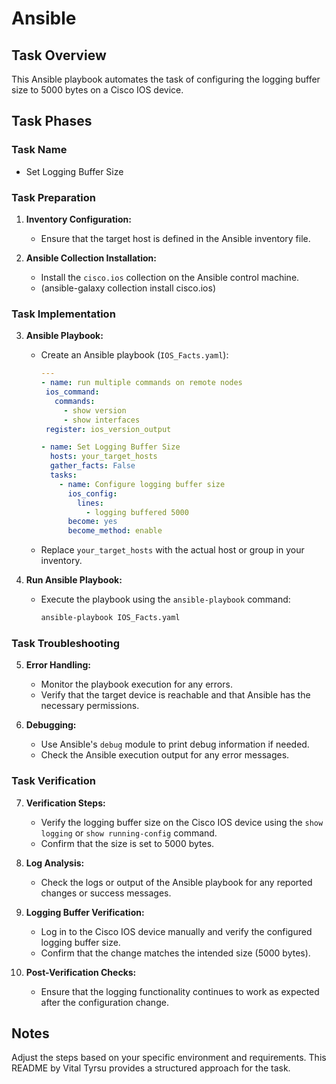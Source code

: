# Ansible 

## Task Overview

This Ansible playbook automates the task of configuring the logging buffer size to 5000 bytes on a Cisco IOS device.

## Task Phases

### Task Name
- Set Logging Buffer Size

### Task Preparation

1. **Inventory Configuration:**
   - Ensure that the target host is defined in the Ansible inventory file.

2. **Ansible Collection Installation:**
   - Install the `cisco.ios` collection on the Ansible control machine.
   - (ansible-galaxy collection install cisco.ios)

### Task Implementation

3. **Ansible Playbook:**
   - Create an Ansible playbook (`IOS_Facts.yaml`):
     ```yaml
     ---
     - name: run multiple commands on remote nodes
      ios_command:
        commands:
          - show version
          - show interfaces
      register: ios_version_output

     - name: Set Logging Buffer Size
       hosts: your_target_hosts
       gather_facts: False
       tasks:
         - name: Configure logging buffer size
           ios_config:
             lines:
               - logging buffered 5000
           become: yes
           become_method: enable
     ```
   - Replace `your_target_hosts` with the actual host or group in your inventory.

4. **Run Ansible Playbook:**
   - Execute the playbook using the `ansible-playbook` command:
     ```bash
     ansible-playbook IOS_Facts.yaml
     ```

### Task Troubleshooting

5. **Error Handling:**
   - Monitor the playbook execution for any errors.
   - Verify that the target device is reachable and that Ansible has the necessary permissions.

6. **Debugging:**
   - Use Ansible's `debug` module to print debug information if needed.
   - Check the Ansible execution output for any error messages.

### Task Verification

7. **Verification Steps:**
   - Verify the logging buffer size on the Cisco IOS device using the `show logging` or `show running-config` command.
   - Confirm that the size is set to 5000 bytes.

8. **Log Analysis:**
   - Check the logs or output of the Ansible playbook for any reported changes or success messages.

9. **Logging Buffer Verification:**
   - Log in to the Cisco IOS device manually and verify the configured logging buffer size.
   - Confirm that the change matches the intended size (5000 bytes).

10. **Post-Verification Checks:**
    - Ensure that the logging functionality continues to work as expected after the configuration change.

## Notes

Adjust the steps based on your specific environment and requirements. This README by Vital Tyrsu provides a structured approach for the task.
